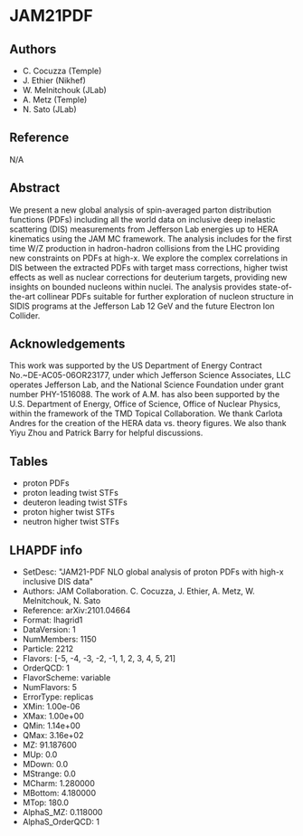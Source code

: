 # JAM21PDF

## Authors

- C. Cocuzza (Temple)
- J. Ethier (Nikhef)
- W. Melnitchouk (JLab)
- A. Metz (Temple)
- N. Sato (JLab)

## Reference

N/A

## Abstract

We present a new global analysis of spin-averaged parton distribution functions (PDFs) including all the world data on inclusive deep inelastic scattering (DIS) measurements from Jefferson Lab energies up to HERA kinematics using the JAM MC framework. The analysis includes for the first time W/Z production in hadron-hadron collisions from the LHC providing new constraints on PDFs at high-x.  We explore the complex correlations in DIS between the extracted PDFs with  target mass corrections, higher twist effects as well as nuclear corrections for deuterium targets, providing new insights on bounded nucleons within nuclei. The analysis provides state-of-the-art collinear PDFs suitable for further exploration of nucleon structure in SIDIS programs at the Jefferson Lab 12 GeV and the future Electron Ion Collider.

## Acknowledgements

This work was supported by the US Department of Energy Contract No.~DE-AC05-06OR23177, under which Jefferson Science Associates, LLC operates Jefferson Lab, and the National Science Foundation under grant number PHY-1516088. The work of A.M. has also been supported by the U.S. Department of Energy, Office of Science, Office of Nuclear Physics, within the framework of the TMD Topical Collaboration. We thank Carlota Andres for the creation of the HERA data vs. theory figures.  We also thank Yiyu Zhou and Patrick Barry for helpful discussions.

## Tables

- proton PDFs
- proton leading twist STFs
- deuteron leading twist STFs
- proton higher twist STFs
- neutron higher twist STFs

## LHAPDF info

- SetDesc:         "JAM21-PDF NLO global analysis of proton PDFs with high-x inclusive DIS data"
- Authors:         JAM Collaboration. C. Cocuzza, J. Ethier, A. Metz, W. Melnitchouk, N. Sato
- Reference:       arXiv:2101.04664
- Format:          lhagrid1
- DataVersion:     1
- NumMembers:      1150
- Particle:        2212
- Flavors:         [-5, -4, -3, -2, -1, 1, 2, 3, 4, 5, 21]
- OrderQCD:        1
- FlavorScheme:    variable
- NumFlavors:      5
- ErrorType:       replicas
- XMin:            1.00e-06
- XMax:            1.00e+00
- QMin:            1.14e+00
- QMax:            3.16e+02
- MZ:              91.187600
- MUp:             0.0
- MDown:           0.0
- MStrange:        0.0
- MCharm:          1.280000
- MBottom:         4.180000
- MTop:            180.0
- AlphaS_MZ:       0.118000
- AlphaS_OrderQCD: 1
